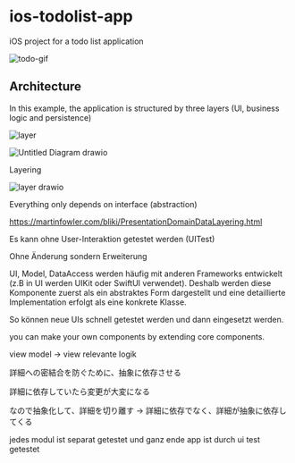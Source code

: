 # ios-todolist-app
iOS project for a todo list application

![todo-gif](https://github.com/yyasutakee/ios-todolist-app/assets/11753499/87279491-b740-40dc-9f3b-aed138fdcb5f)

## Architecture

In this example, the application is structured by three layers (UI, business logic and persistence)

![layer](https://github.com/yyasutakee/ios-todolist-app/assets/11753499/1013dfe7-b278-4df1-9e73-ce0ecf6d63ad)


![Untitled Diagram drawio](https://github.com/yyasutakee/ios-todolist-app/assets/11753499/e7f98096-c7d4-4674-8a12-b2506d187a68)

Layering
 

![layer drawio](https://github.com/yyasutakee/ios-todolist-app/assets/11753499/9c4fea42-e8b6-4778-b59d-f69616e48aa7)

Everything only depends on interface (abstraction)







https://martinfowler.com/bliki/PresentationDomainDataLayering.html

Es kann ohne User-Interaktion getestet werden (UITest)

Ohne Änderung sondern Erweiterung

UI, Model, DataAccess werden häufig mit anderen Frameworks entwickelt (z.B in UI werden UIKit oder SwiftUI verwendet). Deshalb werden diese Komponente zuerst als ein abstraktes Form dargestellt und eine detaillierte Implementation erfolgt als eine konkrete Klasse.

So können neue UIs schnell getestet werden und dann eingesetzt werden.

you can make your own components by extending core components.

view model -> view relevante logik

詳細への密結合を防ぐために、抽象に依存させる

詳細に依存していたら変更が大変になる

なので抽象化して、詳細を切り離す -> 詳細に依存でなく、詳細が抽象に依存してくる

jedes modul ist separat getestet und ganz ende app ist durch ui test getestet






